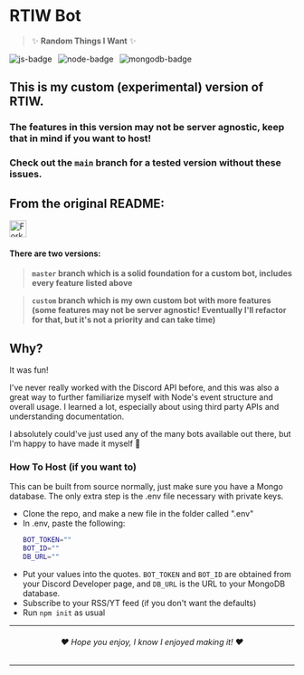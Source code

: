 # RTIW Bot
> ✨ **Random Things I Want** ✨

<img src="https://img.shields.io/badge/JavaScript-F7DF1E?style=for-the-badge&logo=javascript&logoColor=black" alt="js-badge" /> &ensp;<img src="https://img.shields.io/badge/Node.js-43853D?style=for-the-badge&logo=node.js&logoColor=white" alt="node-badge" /> &ensp;<img src="https://img.shields.io/badge/MongoDB-4EA94B?style=for-the-badge&logo=mongodb&logoColor=white" alt="mongodb-badge" />

## This is my custom (experimental) version of RTIW.
### The features in this version may not be server agnostic, keep that in mind if you want to host!
### Check out the `main` branch for a tested version without these issues.



## From the original README:

<img style="height:30px; display: block" alt="Fork repo" src="https://img.shields.io/github/forks/RoyalTwo/RTIW-Bot?color=lightblue&label=fork&style=for-the-badge"/>

#### There are two versions:
> **`master` branch which is a solid foundation for a custom bot, includes every feature listed above**

> **`custom` branch which is my own custom bot with more features (some features may not be server agnostic! Eventually I'll refactor for that, but it's not a priority and can take time)**

## Why?
It was fun!

I've never really worked with the Discord API before, and this was also a great way 
to further familiarize myself with Node's event structure and overall usage. I learned
a lot, especially about using third party APIs and understanding documentation.

I absolutely could've just used any of the many bots available out there, but I'm happy to have made it myself 🙂

### How To Host (if you want to)
This can be built from source normally, just make sure you have a Mongo database. The only extra step is the .env file necessary with private keys.
- Clone the repo, and make a new file in the folder called ".env"
- In .env, paste the following:
    ```bash
    BOT_TOKEN=""
    BOT_ID=""
    DB_URL=""
    ```
- Put your values into the quotes. `BOT_TOKEN` and `BOT_ID` are obtained from your Discord Developer page, and `DB_URL` is the URL to your MongoDB database.
- Subscribe to your RSS/YT feed (if you don't want the defaults)
- Run `npm init` as usual

---
<h6 align="center">❤️ Hope you enjoy, I know I enjoyed making it! ❤️</h6>

---
